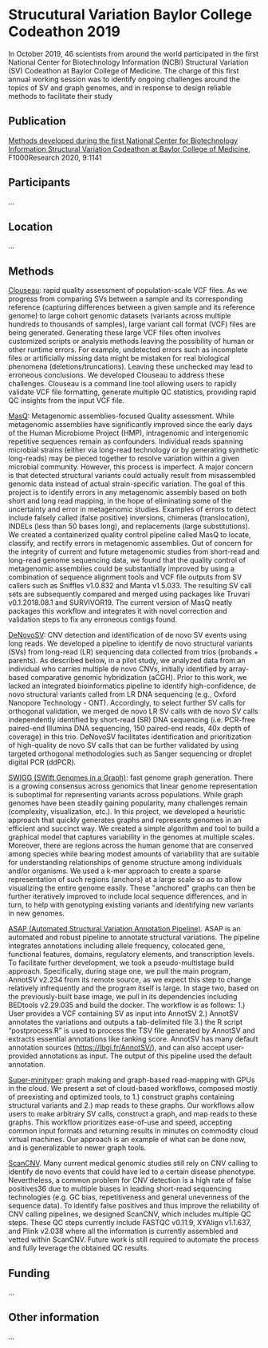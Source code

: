 # Strucutural Variation Baylor College Codeathon 2019

In October 2019, 46 scientists from around the world participated in the first National Center for Biotechnology Information (NCBI) Structural Variation (SV) Codeathon at Baylor College of Medicine. The charge of this first annual working session was to identify ongoing challenges around the topics of SV and graph genomes, and in response to design reliable methods to facilitate their study

## Publication

[Methods developed during the first National Center for Biotechnology Information Structural Variation Codeathon at Baylor College of Medicine][pub], F1000Research 2020, 9:1141 

[pub]: https://f1000research.com/articles/9-1141/v1

## Participants

...

## Location

...

## Methods

[Clouseau](Clouseau): rapid quality assessment of population-scale VCF files. As we progress from comparing SVs between a sample and its corresponding reference (capturing differences between a given sample and its reference genome) to large cohort genomic datasets (variants across multiple hundreds to thousands of samples), large variant call format (VCF) files are being generated. Generating these large VCF files often involves customized scripts or analysis methods leaving the possibility of human or other runtime errors. For example, undetected errors such as incomplete files or artificially missing data might be mistaken for real biological phenomena (deletions/truncations). Leaving these unchecked may lead to erroneous conclusions. We developed Clouseau to address these challenges. Clouseau is a command line tool allowing users to rapidly validate VCF file formatting, generate multiple QC statistics, providing rapid QC insights from the input VCF file.

[MasQ](MASQ): Metagenomic assemblies-focused Quality assessment. While metagenomic assemblies have significantly improved since the early days of the Human Microbiome Project (HMP), intragenomic and intergenomic repetitive sequences remain as confounders. Individual reads spanning microbial strains (either via long-read technology or by generating synthetic long-reads) may be pieced together to resolve variation within a given microbial community. However, this process is imperfect. A major concern is that detected structural variants could actually result from misassembled genomic data instead of actual strain-specific variation. The goal of this project is to identify errors in any metagenomic assembly based on both short and long read mapping, in the hope of eliminating some of the uncertainty and error in metagenomic studies. Examples of errors to detect include falsely called (false positive) inversions, chimeras (translocation), INDELs (less than 50 bases long), and replacements (large substitutions). We created a containerized quality control pipeline called MasQ to locate, classify, and rectify errors in metagenomic assemblies. Out of concern for the integrity of current and future metagenomic studies from short-read and long-read genome sequencing data, we found that the quality control of metagenomic assemblies could be substantially improved by using a combination of sequence alignment tools and VCF file outputs from SV callers such as Sniffles v1.0.832 and Manta v1.5.033. The resulting SV call sets are subsequently compared and merged using packages like Truvari v0.1.2018.08.1 and SURVIVOR19. The current version of MasQ neatly packages this workflow and integrates it with novel correction and validation steps to fix any erroneous contigs found.

[DeNovoSV](DeNovoSV): CNV detection and identification of de novo SV events using long reads. We developed a pipeline to identify de novo structural variants (SVs) from long-read (LR) sequencing data collected from trios (probands + parents). As described below, in a pilot study, we analyzed data from an individual who carries multiple de novo CNVs, initially identified by array-based comparative genomic hybridization (aCGH). Prior to this work, we lacked an integrated bioinformatics pipeline to identify high-confidence, de novo structural variants called from LR DNA sequencing (e.g., Oxford Nanopore Technology - ONT). Accordingly, to select further SV calls for orthogonal validation, we merged de novo LR SV calls with de novo SV calls independently identified by short-read (SR) DNA sequencing (i.e. PCR-free paired-end Illumina DNA sequencing, 150 paired-end reads, 40x depth of coverage) in this trio. DeNovoSV facilitates identification and prioritization of high-quality de novo SV calls that can be further validated by using targeted orthogonal methodologies such as Sanger sequencing or droplet digital PCR (ddPCR).

[SWIGG (SWIft Genomes in a Graph)](SWIGG): fast genome graph generation. There is a growing consensus across genomics that linear genome representation is suboptimal for representing variants across populations. While graph genomes have been steadily gaining popularity, many challenges remain (complexity, visualization, etc.). In this project, we developed a heuristic approach that quickly generates graphs and represents genomes in an efficient and succinct way. We created a simple algorithm and tool to build a graphical model that captures variability in the genomes at multiple scales. Moreover, there are regions across the human genome that are conserved among species while bearing modest amounts of variability that are suitable for understanding relationships of genome structure among individuals and/or organisms. We used a k-mer approach to create a sparse representation of such regions (anchors) at a large scale so as to allow visualizing the entire genome easily. These "anchored" graphs can then be further iteratively improved to include local sequence differences, and in turn, to help with genotyping existing variants and identifying new variants in new genomes.

[ASAP (Automated Structural Variation Annotation Pipeline)](ASAP). ASAP is an automated and robust pipeline to annotate structural variations. The pipeline integrates annotations including allele frequency, colocated gene, functional features, domains, regulatory elements, and transcription levels. To facilitate further development, we took a pseudo-multistage build approach. Specifically, during stage one, we pull the main program, AnnotSV v2.234 from its remote source, as we expect this step to change relatively infrequently and the program itself is large. In stage two, based on the previously-built base image, we pull in its dependencies including BEDtools v2.29.035 and build the docker. The workflow is as follows: 1.) User provides a VCF containing SV as input into AnnotSV 2.) AnnotSV annotates the variations and outputs a tab-delimited file 3.) the R script “postprocess.R” is used to process the TSV file generated by AnnotSV and extracts essential annotations like ranking score. AnnotSV has many default annotation sources (https://lbgi.fr/AnnotSV/), and can also accept user-provided annotations as input. The output of this pipeline used the default annotation.

[Super-minityper](super-minityper): graph making and graph-based read-mapping with GPUs in the cloud. We present a set of cloud-based workflows, composed mostly of preexisting and optimized tools, to 1.) construct graphs containing structural variants and 2.) map reads to these graphs. Our workflows allow users to make arbitrary SV calls, construct a graph, and map reads to these graphs. This workflow prioritizes ease-of-use and speed, accepting common input formats and returning results in minutes on commodity cloud virtual machines. Our approach is an example of what can be done now, and is generalizable to newer graph tools.

[ScanCNV](SCANCNV). Many current medical genomic studies still rely on CNV calling to identify de novo events that could have led to a certain disease phenotype. Nevertheless, a common problem for CNV detection is a high rate of false positives36 due to multiple biases in leading short-read sequencing technologies (e.g. GC bias, repetitiveness and general unevenness of the sequence data). To identify false positives and thus improve the reliability of CNV calling pipelines, we designed ScanCNV, which includes multiple QC steps. These QC steps currently include FASTQC v0.11.9, XYAlign v1.1.637, and Plink v2.038 where all the information is currently assembled and vetted within ScanCNV. Future work is still required to automate the process and fully leverage the obtained QC results.


## Funding

...

## Other information

...
